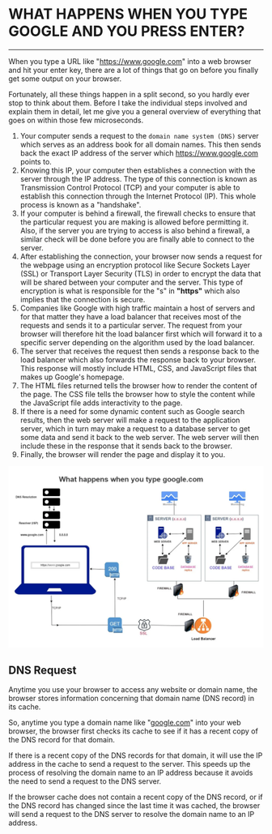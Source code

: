 # WHAT HAPPENS WHEN YOU TYPE GOOGLE AND YOU PRESS ENTER?

---

When you type a URL like "<https://www.google.com>" into a web browser and hit your enter key, there are a lot of things that go on before you finally get some output on your browser.

Fortunately, all these things happen in a split second, so you hardly ever stop to think about them. Before I take the individual steps involved and explain them in detail, let me give you a general overview of everything that goes on within those few microseconds.

1. Your computer sends a request to the `domain name system (DNS)` server which serves as an address book for all domain names. This then sends back the exact IP address of the server which <https://www.google.com> points to.
1. Knowing this IP, your computer then establishes a connection with the server through the IP address. The type of this connection is known as Transmission Control Protocol (TCP) and your computer is able to establish this connection through the Internet Protocol (IP). This whole process is known as a "handshake".
1. If your computer is behind a firewall, the firewall checks to ensure that the particular request you are making is allowed before permitting it. Also, if the server you are trying to access is also behind a firewall, a similar check will be done before you are finally able to connect to the server.
1. After establishing the connection, your browser now sends a request for the webpage using an encryption protocol like Secure Sockets Layer (SSL) or Transport Layer Security (TLS) in order to encrypt the data that will be shared between your computer and the server. This type of encryption is what is responsible for the "s" in **"https"** which also implies that the connection is secure.
1. Companies like Google with high traffic maintain a host of servers and for that matter they have a load balancer that receives most of the requests and sends it to a particular server. The request from your browser will therefore hit the load balancer first which will forward it to a specific server depending on the algorithm used by the load balancer.
1. The server that receives the request then sends a response back to the load balancer which also forwards the response back to your browser. This response will mostly include HTML, CSS, and JavaScript files that makes up Google's homepage.
1. The HTML files returned tells the browser how to render the content of the page. The CSS file tells the browser how to style the content while the JavaScript file adds interactivity to the page.
1. If there is a need for some dynamic content such as Google search results, then the web server will make a request to the application server, which in turn may make a request to a database server to get some data and send it back to the web server. The web server will then include these in the response that it sends back to the browser.
1. Finally, the browser will render the page and display it to you.

![Process that takes place for searching google.com](image-1.png)

## DNS Request

Anytime you use your browser to access any website or domain name, the browser stores information concerning that domain name (DNS record) in its cache.

So, anytime you type a domain name like "[google.com](https://www.google.com)" into your web browser, the browser first checks its cache to see if it has a recent copy of the DNS record for that domain.

If there is a recent copy of the DNS records for that domain, it will use the IP address in the cache to send a request to the server. This speeds up the process of resolving the domain name to an IP address because it avoids the need to send a request to the DNS server.

If the browser cache does not contain a recent copy of the DNS record, or if the DNS record has changed since the last time it was cached, the browser will send a request to the DNS server to resolve the domain name to an IP address.
